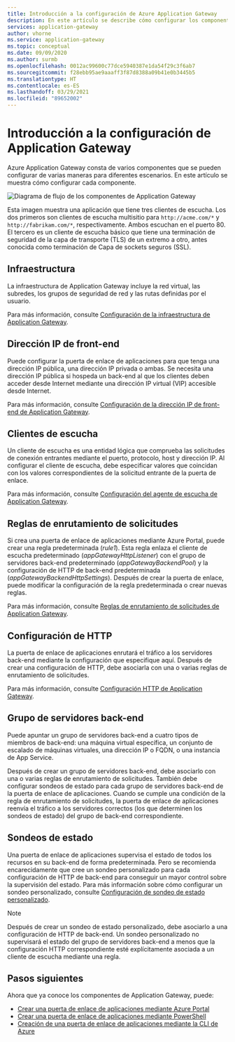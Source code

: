 ```yaml
---
title: Introducción a la configuración de Azure Application Gateway
description: En este artículo se describe cómo configurar los componentes de Azure Application Gateway
services: application-gateway
author: vhorne
ms.service: application-gateway
ms.topic: conceptual
ms.date: 09/09/2020
ms.author: surmb
ms.openlocfilehash: 0012ac99600c77dce5940387e1da54f29c3f6ab7
ms.sourcegitcommit: f28ebb95ae9aaaff3f87d8388a09b41e0b3445b5
ms.translationtype: HT
ms.contentlocale: es-ES
ms.lasthandoff: 03/29/2021
ms.locfileid: "89652002"
---
```

# <a name="application-gateway-configuration-overview"></a>Introducción a la configuración de Application Gateway

Azure Application Gateway consta de varios componentes que se pueden configurar de varias maneras para diferentes escenarios. En este artículo se muestra cómo configurar cada componente.

![Diagrama de flujo de los componentes de Application Gateway](./media/configuration-overview/configuration-overview1.png)

Esta imagen muestra una aplicación que tiene tres clientes de escucha. Los dos primeros son clientes de escucha multisitio para `http://acme.com/*` y `http://fabrikam.com/*`, respectivamente. Ambos escuchan en el puerto 80. El tercero es un cliente de escucha básico que tiene una terminación de seguridad de la capa de transporte (TLS) de un extremo a otro, antes conocida como terminación de Capa de sockets seguros (SSL).

## <a name="infrastructure"></a>Infraestructura

La infraestructura de Application Gateway incluye la red virtual, las subredes, los grupos de seguridad de red y las rutas definidas por el usuario.

Para más información, consulte [Configuración de la infraestructura de Application Gateway](configuration-infrastructure.md).



## <a name="front-end-ip-address"></a>Dirección IP de front-end

Puede configurar la puerta de enlace de aplicaciones para que tenga una dirección IP pública, una dirección IP privada o ambas. Se necesita una dirección IP pública si hospeda un back-end al que los clientes deben acceder desde Internet mediante una dirección IP virtual (VIP) accesible desde Internet.

Para más información, consulte [Configuración de la dirección IP de front-end de Application Gateway](configuration-front-end-ip.md).

## <a name="listeners"></a>Clientes de escucha

Un cliente de escucha es una entidad lógica que comprueba las solicitudes de conexión entrantes mediante el puerto, protocolo, host y dirección IP. Al configurar el cliente de escucha, debe especificar valores que coincidan con los valores correspondientes de la solicitud entrante de la puerta de enlace.

Para más información, consulte [Configuración del agente de escucha de Application Gateway](configuration-listeners.md).

## <a name="request-routing-rules"></a>Reglas de enrutamiento de solicitudes

Si crea una puerta de enlace de aplicaciones mediante Azure Portal, puede crear una regla predeterminada (*rule1*). Esta regla enlaza el cliente de escucha predeterminado (*appGatewayHttpListener*) con el grupo de servidores back-end predeterminado (*appGatewayBackendPool*) y la configuración de HTTP de back-end predeterminada (*appGatewayBackendHttpSettings*). Después de crear la puerta de enlace, puede modificar la configuración de la regla predeterminada o crear nuevas reglas.

Para más información, consulte [Reglas de enrutamiento de solicitudes de Application Gateway](configuration-request-routing-rules.md).

## <a name="http-settings"></a>Configuración de HTTP

La puerta de enlace de aplicaciones enrutará el tráfico a los servidores back-end mediante la configuración que especifique aquí. Después de crear una configuración de HTTP, debe asociarla con una o varias reglas de enrutamiento de solicitudes.

Para más información, consulte [Configuración HTTP de Application Gateway](configuration-http-settings.md).

## <a name="back-end-pool"></a>Grupo de servidores back-end

Puede apuntar un grupo de servidores back-end a cuatro tipos de miembros de back-end: una máquina virtual específica, un conjunto de escalado de máquinas virtuales, una dirección IP o FQDN, o una instancia de App Service. 

Después de crear un grupo de servidores back-end, debe asociarlo con una o varias reglas de enrutamiento de solicitudes. También debe configurar sondeos de estado para cada grupo de servidores back-end de la puerta de enlace de aplicaciones. Cuando se cumple una condición de la regla de enrutamiento de solicitudes, la puerta de enlace de aplicaciones reenvía el tráfico a los servidores correctos (los que determinen los sondeos de estado) del grupo de back-end correspondiente.

## <a name="health-probes"></a>Sondeos de estado

Una puerta de enlace de aplicaciones supervisa el estado de todos los recursos en su back-end de forma predeterminada. Pero se recomienda encarecidamente que cree un sondeo personalizado para cada configuración de HTTP de back-end para conseguir un mayor control sobre la supervisión del estado. Para más información sobre cómo configurar un sondeo personalizado, consulte [Configuración de sondeo de estado personalizado](application-gateway-probe-overview.md#custom-health-probe-settings).

> [!NOTE]
> Después de crear un sondeo de estado personalizado, debe asociarlo a una configuración de HTTP de back-end. Un sondeo personalizado no supervisará el estado del grupo de servidores back-end a menos que la configuración HTTP correspondiente esté explícitamente asociada a un cliente de escucha mediante una regla.

## <a name="next-steps"></a>Pasos siguientes

Ahora que ya conoce los componentes de Application Gateway, puede:

- [Crear una puerta de enlace de aplicaciones mediante Azure Portal](quick-create-portal.md)
- [Crear una puerta de enlace de aplicaciones mediante PowerShell](quick-create-powershell.md)
- [Creación de una puerta de enlace de aplicaciones mediante la CLI de Azure](quick-create-cli.md)
